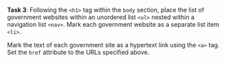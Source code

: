 **Task 3**: Following the `<h1>` tag within the `body` section, place the list of government websites within an unordered list `<ul>` nested within a navigation list `<nav>`. Mark each government website as a separate list item `<li>`.

Mark the text of each government site as a hypertext link using the `<a>` tag. Set the `href` attribute to the URLs specified above.
